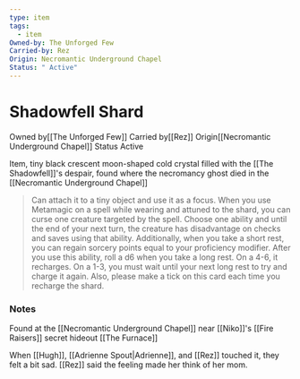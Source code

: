 ```yaml
---
type: item
tags:
  - item
Owned-by: The Unforged Few
Carried-by: Rez
Origin: Necromantic Underground Chapel
Status: " Active"
---
```


#  Shadowfell Shard

<span class="dataview inline-field"><span class="inline-field-key">Owned by</span><span class="inline-field-value">[[The Unforged Few]]</span></span>
<span class="dataview inline-field"><span class="inline-field-key">Carried by</span><span class="inline-field-value">[[Rez]]</span></span>
<span class="dataview inline-field"><span class="inline-field-key">Origin</span><span class="inline-field-value">[[Necromantic Underground Chapel]]</span></span>
<span class="dataview inline-field"><span class="inline-field-key">Status</span><span class="inline-field-value"> Active</span></span>

Item,  tiny black crescent moon-shaped cold crystal filled with the [[The Shadowfell]]'s despair, found where the necromancy ghost died in the [[Necromantic Underground Chapel]]


> Can attach it to a tiny object and use it as a focus. When you use Metamagic on a spell while wearing and attuned to the shard, you can curse one creature targeted by the spell. Choose one ability and until the end of your next turn, the creature has disadvantage on checks and saves using that ability. Additionally, when you take a short rest, you can regain sorcery points equal to your proficiency modifier. After you use this ability, roll a d6 when you take a long rest. On a 4-6, it recharges. On a 1-3, you must wait until your next long rest to try and charge it again. Also, please make a tick on this card each time you recharge the shard. 


### Notes

Found at the [[Necromantic Underground Chapel]] near [[Niko]]'s [[Fire Raisers]] secret hideout [[The Furnace]]

When [[Hugh]], [[Adrienne Spout|Adrienne]], and [[Rez]] touched it, they felt a bit sad. [[Rez]] said the feeling made her think of her mom.